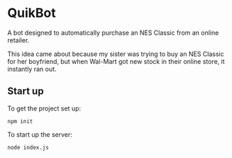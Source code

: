 # QuikBot

A bot designed to automatically purchase an NES Classic from an online retailer.

This idea came about because my sister was trying to buy an NES Classic for her boyfriend, but when Wal-Mart got new stock in their online store, it instantly ran out.

## Start up

To get the project set up:

`npm init`

To start up the server:

`node index.js`
